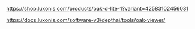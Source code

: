 https://shop.luxonis.com/products/oak-d-lite-1?variant=42583102456031

https://docs.luxonis.com/software-v3/depthai/tools/oak-viewer/

